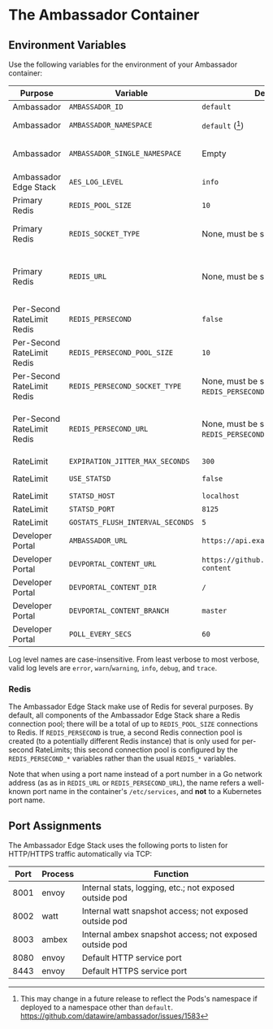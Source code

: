 # The Ambassador Container

## Environment Variables

Use the following variables for the environment of your Ambassador container:

| Purpose                    | Variable                         | Default value                                       | Value type                                                                    |
|----------------------------|----------------------------------|-----------------------------------------------------|-------------------------------------------------------------------------------|
| Ambassador                 | `AMBASSADOR_ID`                  | `default`                                           | Plain string                                                                  |
| Ambassador                 | `AMBASSADOR_NAMESPACE`           | `default` ([^1])                                    | Kubernetes namespace                                                          |
| Ambassador                 | `AMBASSADOR_SINGLE_NAMESPACE`    | Empty                                               | Boolean; non-empty=true, empty=false                                          |
| Ambassador Edge Stack      | `AES_LOG_LEVEL`                  | `info`                                              | Log level (see below)                                                         |
| Primary Redis              | `REDIS_POOL_SIZE`                | `10`                                                | Integer                                                                       |
| Primary Redis              | `REDIS_SOCKET_TYPE`              | None, must be set explicitly                        | Go network such as `tcp` or `unix`; see [Go `net.Dial`][]                     |
| Primary Redis              | `REDIS_URL`                      | None, must be set explicitly                        | Go network address; for TCP this is a `host:port` pair; see [Go `net.Dial`][] |
| Per-Second RateLimit Redis | `REDIS_PERSECOND`                | `false`                                             | Boolean; [Go `strconv.ParseBool`][]                                           |
| Per-Second RateLimit Redis | `REDIS_PERSECOND_POOL_SIZE`      | `10`                                                | Integer                                                                       |
| Per-Second RateLimit Redis | `REDIS_PERSECOND_SOCKET_TYPE`    | None, must be set explicitly (if `REDIS_PERSECOND`) | Go network such as `tcp` or `unix`; see [Go `net.Dial`][]                     |
| Per-Second RateLimit Redis | `REDIS_PERSECOND_URL`            | None, must be set explicitly (if `REDIS_PERSECOND`) | Go network address; for TCP this is a `host:port` pair; see [Go `net.Dial`][] |
| RateLimit                  | `EXPIRATION_JITTER_MAX_SECONDS`  | `300`                                               | Integer                                                                       |
| RateLimit                  | `USE_STATSD`                     | `false`                                             | Boolean; [Go `strconv.ParseBool`][]                                           |
| RateLimit                  | `STATSD_HOST`                    | `localhost`                                         | Hostname                                                                      |
| RateLimit                  | `STATSD_PORT`                    | `8125`                                              | Integer                                                                       |
| RateLimit                  | `GOSTATS_FLUSH_INTERVAL_SECONDS` | `5`                                                 | Integer                                                                       |
| Developer Portal           | `AMBASSADOR_URL`                 | `https://api.example.com`                           | URL                                                                           |
| Developer Portal           | `DEVPORTAL_CONTENT_URL`          | `https://github.com/datawire/devportal-content`     | git-remote URL                                                                |
| Developer Portal           | `DEVPORTAL_CONTENT_DIR`          | `/`                                                 | Rooted Git directory                                                          |
| Developer Portal           | `DEVPORTAL_CONTENT_BRANCH`       | `master`                                            | Git branch name                                                               |
| Developer Portal           | `POLL_EVERY_SECS`                | `60`                                                | Integer                                                                       |

Log level names are case-insensitive.  From least verbose to most
verbose, valid log levels are `error`, `warn`/`warning`, `info`,
`debug`, and `trace`.

### Redis

The Ambassador Edge Stack make use of Redis for several purposes.  By
default, all components of the Ambassador Edge Stack share a Redis
connection pool; there will be a total of up to `REDIS_POOL_SIZE`
connections to Redis.  If `REDIS_PERSECOND` is true, a second Redis
connection pool is created (to a potentially different Redis instance)
that is only used for per-second RateLimits; this second connection
pool is configured by the `REDIS_PERSECOND_*` variables rather than
the usual `REDIS_*` variables.

Note that when using a port name instead of a port number in a Go
network address (as as in `REDIS_URL` or `REDIS_PERSECOND_URL`), the
name refers a well-known port name in the container's `/etc/services`,
and **not** to a Kubernetes port name.

## Port Assignments

The Ambassador Edge Stack uses the following ports to listen for HTTP/HTTPS traffic automatically via TCP:

| Port | Process | Function                                                |
|------|---------|---------------------------------------------------------|
| 8001 | envoy   | Internal stats, logging, etc.; not exposed outside pod  |
| 8002 | watt    | Internal watt snapshot access; not exposed outside pod  |
| 8003 | ambex   | Internal ambex snapshot access; not exposed outside pod |
| 8080 | envoy   | Default HTTP service port                               |
| 8443 | envoy   | Default HTTPS service port                              |

[^1]: This may change in a future release to reflect the Pods's
      namespace if deployed to a namespace other than `default`.
      https://github.com/datawire/ambassador/issues/1583

[Go `net.Dial`]: https://golang.org/pkg/net/#Dial
[Go `strconv.ParseBool`]: https://golang.org/pkg/strconv/#ParseBool
